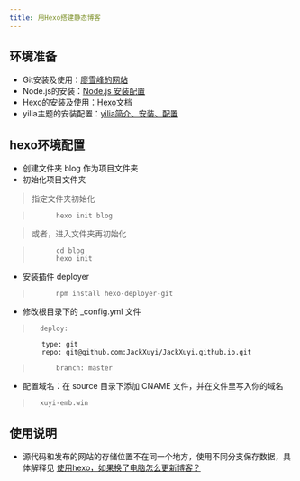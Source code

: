 ```yaml
---
title: 用Hexo搭建静态博客
---
```


## 环境准备

+ Git安装及使用：[廖雪峰的网站](http://www.liaoxuefeng.com/wiki/0013739516305929606dd18361248578c67b8067c8c017b000)
+ Node.js的安装：[Node.js 安装配置](http://www.runoob.com/nodejs/nodejs-install-setup.html)
+ Hexo的安装及使用：[Hexo文档](https://hexo.io/zh-cn/docs/index.html)
+ yilia主题的安装配置：[yilia简介、安装、配置](https://github.com/litten/hexo-theme-yilia)

## hexo环境配置

- 创建文件夹 blog 作为项目文件夹
- 初始化项目文件夹

> 指定文件夹初始化

>			hexo init blog

> 或者，进入文件夹再初始化

>			cd blog 
>			hexo init

- 安装插件 deployer 

>	 		npm install hexo-deployer-git

- 修改根目录下的 _config.yml 文件
	
>		deploy:
			type: git
			repo: git@github.com:JackXuyi/JackXuyi.github.io.git
>			branch: master

- 配置域名：在 source 目录下添加 CNAME 文件，并在文件里写入你的域名

> 		xuyi-emb.win

## 使用说明

* 源代码和发布的网站的存储位置不在同一个地方，使用不同分支保存数据，具体解释见 [使用hexo，如果换了电脑怎么更新博客？](http://www.zhihu.com/question/21193762)
